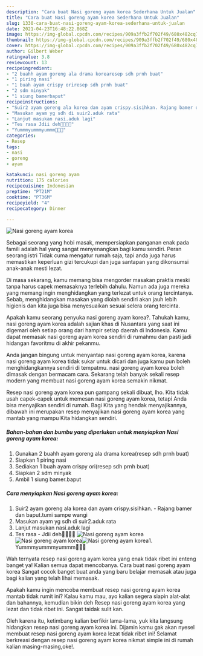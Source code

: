 ```yaml
---
description: "Cara buat Nasi goreng ayam korea Sederhana Untuk Jualan"
title: "Cara buat Nasi goreng ayam korea Sederhana Untuk Jualan"
slug: 1330-cara-buat-nasi-goreng-ayam-korea-sederhana-untuk-jualan
date: 2021-04-23T16:48:22.868Z
image: https://img-global.cpcdn.com/recipes/909a3ffb2f702f49/680x482cq70/nasi-goreng-ayam-korea-foto-resep-utama.jpg
thumbnail: https://img-global.cpcdn.com/recipes/909a3ffb2f702f49/680x482cq70/nasi-goreng-ayam-korea-foto-resep-utama.jpg
cover: https://img-global.cpcdn.com/recipes/909a3ffb2f702f49/680x482cq70/nasi-goreng-ayam-korea-foto-resep-utama.jpg
author: Gilbert Weber
ratingvalue: 3.8
reviewcount: 13
recipeingredient:
- "2 buahh ayam goreng ala drama korearesep sdh prnh buat"
- "1 piring nasi"
- "1 buah ayam crispy oriresep sdh prnh buat"
- "2 sdm minyak"
- "1 siung bamerbaput"
recipeinstructions:
- "Suir2 ayam goreng ala korea dan ayam crispy.sisihkan. Rajang bamer dan baput.tumi sampe wangi"
- "Masukan ayam yg sdh di suir2.aduk rata"
- "Lanjut masukan nasi.aduk lagi"
- "Tes rasa Jdii deh🤤🤤🤭🤗"
- "Yummmyummmyummm🤤🤤🤤"
categories:
- Resep
tags:
- nasi
- goreng
- ayam

katakunci: nasi goreng ayam 
nutrition: 175 calories
recipecuisine: Indonesian
preptime: "PT21M"
cooktime: "PT36M"
recipeyield: "4"
recipecategory: Dinner

---
```



![Nasi goreng ayam korea](https://img-global.cpcdn.com/recipes/909a3ffb2f702f49/680x482cq70/nasi-goreng-ayam-korea-foto-resep-utama.jpg)

Sebagai seorang yang hobi masak, mempersiapkan panganan enak pada famili adalah hal yang sangat menyenangkan bagi kamu sendiri. Peran seorang istri Tidak cuma mengatur rumah saja, tapi anda juga harus memastikan keperluan gizi tercukupi dan juga santapan yang dikonsumsi anak-anak mesti lezat.

Di masa  sekarang, kamu memang bisa mengorder masakan praktis meski tanpa harus capek memasaknya terlebih dahulu. Namun ada juga mereka yang memang ingin menghidangkan yang terlezat untuk orang tercintanya. Sebab, menghidangkan masakan yang diolah sendiri akan jauh lebih higienis dan kita juga bisa menyesuaikan sesuai selera orang tercinta. 



Apakah kamu seorang penyuka nasi goreng ayam korea?. Tahukah kamu, nasi goreng ayam korea adalah sajian khas di Nusantara yang saat ini digemari oleh setiap orang dari hampir setiap daerah di Indonesia. Kamu dapat memasak nasi goreng ayam korea sendiri di rumahmu dan pasti jadi hidangan favoritmu di akhir pekanmu.

Anda jangan bingung untuk menyantap nasi goreng ayam korea, karena nasi goreng ayam korea tidak sukar untuk dicari dan juga kamu pun boleh menghidangkannya sendiri di tempatmu. nasi goreng ayam korea boleh dimasak dengan bermacam cara. Sekarang telah banyak sekali resep modern yang membuat nasi goreng ayam korea semakin nikmat.

Resep nasi goreng ayam korea pun gampang sekali dibuat, lho. Kita tidak usah capek-capek untuk memesan nasi goreng ayam korea, tetapi Anda bisa menyajikan sendiri di rumah. Bagi Kita yang hendak menyajikannya, dibawah ini merupakan resep menyajikan nasi goreng ayam korea yang mantab yang mampu Kita hidangkan sendiri.

<!--inarticleads1-->

##### Bahan-bahan dan bumbu yang diperlukan untuk menyiapkan Nasi goreng ayam korea:

1. Gunakan 2 buahh ayam goreng ala drama korea(resep sdh prnh buat)
1. Siapkan 1 piring nasi
1. Sediakan 1 buah ayam crispy ori(resep sdh prnh buat)
1. Siapkan 2 sdm minyak
1. Ambil 1 siung bamer.baput




<!--inarticleads2-->

##### Cara menyiapkan Nasi goreng ayam korea:

1. Suir2 ayam goreng ala korea dan ayam crispy.sisihkan. - Rajang bamer dan baput.tumi sampe wangi
1. Masukan ayam yg sdh di suir2.aduk rata
1. Lanjut masukan nasi.aduk lagi
1. Tes rasa - Jdii deh🤤🤤🤭🤗
<img src="https://img-global.cpcdn.com/steps/03587748ffb014f7/160x128cq70/nasi-goreng-ayam-korea-langkah-memasak-4-foto.jpg" alt="Nasi goreng ayam korea"><img src="https://img-global.cpcdn.com/steps/e9d71cbc29fab80e/160x128cq70/nasi-goreng-ayam-korea-langkah-memasak-4-foto.jpg" alt="Nasi goreng ayam korea"><img src="https://img-global.cpcdn.com/steps/b2cf72aa27906ec0/160x128cq70/nasi-goreng-ayam-korea-langkah-memasak-4-foto.jpg" alt="Nasi goreng ayam korea">1. Yummmyummmyummm🤤🤤🤤




Wah ternyata resep nasi goreng ayam korea yang enak tidak ribet ini enteng banget ya! Kalian semua dapat mencobanya. Cara buat nasi goreng ayam korea Sangat cocok banget buat anda yang baru belajar memasak atau juga bagi kalian yang telah lihai memasak.

Apakah kamu ingin mencoba membuat resep nasi goreng ayam korea mantab tidak rumit ini? Kalau kamu mau, ayo kalian segera siapin alat-alat dan bahannya, kemudian bikin deh Resep nasi goreng ayam korea yang lezat dan tidak ribet ini. Sangat taidak sulit kan. 

Oleh karena itu, ketimbang kalian berfikir lama-lama, yuk kita langsung hidangkan resep nasi goreng ayam korea ini. Dijamin kamu gak akan nyesel membuat resep nasi goreng ayam korea lezat tidak ribet ini! Selamat berkreasi dengan resep nasi goreng ayam korea nikmat simple ini di rumah kalian masing-masing,oke!.

